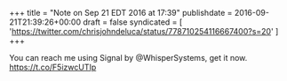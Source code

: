 +++
title = "Note on Sep 21 EDT 2016 at 17:39"
publishdate = 2016-09-21T21:39:26+00:00
draft = false
syndicated = [ 'https://twitter.com/chrisjohndeluca/status/778710254116667400?s=20' ]
+++

You can reach me using Signal by @WhisperSystems, get it now. https://t.co/F5izwcUTIp
